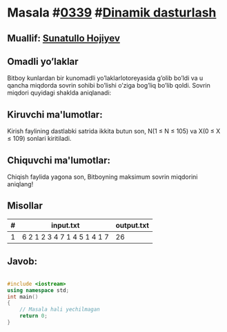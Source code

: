 
<h1>Masala #<a href="https://robocontest.uz/tasks/0339">0339</a> #<a href="https://robocontest.uz/tasks?category=3">Dinamik dasturlash</a></h1>
<h2> Muallif: <a href="https://robocontest.uz/profile/sunnat">Sunatullo Hojiyev</a></h2>
<h2>Omadli yo’laklar</h2>
<p>Bitboy kunlardan bir kunomadli yo’laklarlotoreyasida g’olib bo’ldi va u qancha miqdorda sovrin sohibi bo’lishi o’ziga bog’liq bo’lib qoldi. Sovrin miqdori quyidagi shaklda aniqlanadi:</p>
<h2>Kiruvchi ma'lumotlar:</h2>
<p>Kirish faylining dastlabki satrida ikkita butun son, N(1 ≤ N ≤ 105) va X(0 ≤ X ≤ 109) sonlari kiritiladi.</p>
<h2>Chiquvchi ma'lumotlar:</h2>
<p>Chiqish faylida yagona son, Bitboyning maksimum sovrin miqdorini aniqlang!</p>
<h2>Misollar</h2>
<table>
    <thead>
        <tr>
            <th>#</th>
            <th>input.txt</th>
            <th>output.txt</th>
        </tr>
    </thead>
    <tbody>
            <tr>
                <td>1</td>
                <td>6 2
1 2 3 4 7 1
4 5 1 4 1 7</td>
                <td>26</td>
            </tr>
    </tbody>
    </table>
    
<h2>Javob:</h2>

######
```cpp
#include <iostream>
using namespace std;
int main()
{
    // Masala hali yechilmagan
    return 0;
}
```
